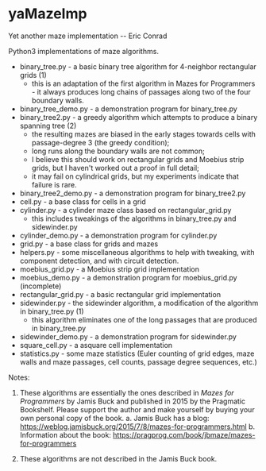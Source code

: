 # yaMazeImp
Yet another maze implementation
-- Eric Conrad

Python3 implementations of maze algorithms.

* binary_tree.py - a basic binary tree algorithm for 4-neighbor rectangular grids (1)
  * this is an adaptation of the first algorithm in Mazes for Programmers - it always produces long chains of passages along two of the four boundary walls.
* binary_tree_demo.py - a demonstration program for binary_tree.py
* binary_tree2.py - a greedy algorithm which attempts to produce a binary spanning tree (2)
  * the resulting mazes are biased in the early stages towards cells with passage-degree 3 (the greedy condition);
  * long runs along the boundary walls are not common;
  * I believe this should work on rectangular grids and Moebius strip grids, but I haven't worked out a proof in full detail;
  * it may fail on cylindrical grids, but my experiments indicate that failure is rare.
* binary_tree2_demo.py - a demonstration program for binary_tree2.py
* cell.py - a base class for cells in a grid
* cylinder.py - a cylinder maze class based on rectangular_grid.py
  * this includes tweakings of the algorithms in binary_tree.py and sidewinder.py
* cylinder_demo.py - a demonstration program for cylinder.py
* grid.py - a base class for grids and mazes
* helpers.py - some miscellaneous algorithms to help with tweaking, with component detection, and with circuit detection.
* moebius_grid.py - a Moebius strip grid implementation
* moebius_demo.py - a demonstration program for moebius_grid.py (incomplete)
* rectangular_grid.py - a basic rectangular grid implementation
* sidewinder.py - the sidewinder algorithm, a modification of the algorithm in binary_tree.py (1)
  * this algorithm eliminates one of the long passages that are produced in binary_tree.py
* sidewinder_demo.py - a demonstration program for sidewinder.py
* square_cell.py - a asquare cell implementation
* statistics.py - some maze statistics (Euler counting of grid edges, maze walls and maze passages, cell counts, passage degree sequences, etc.)

Notes:

  1. These algorithms are essentially the ones described in *Mazes for Programmers* by Jamis Buck and published in 2015 by the Pragmatic Bookshelf. Please support the author and make yourself by buying your own personal copy of the book.
   a. Jamis Buck has a blog: https://weblog.jamisbuck.org/2015/7/8/mazes-for-programmers.html
   b. Information about the book: https://pragprog.com/book/jbmaze/mazes-for-programmers
  
  2. These algorithms are not described in the Jamis Buck book.
